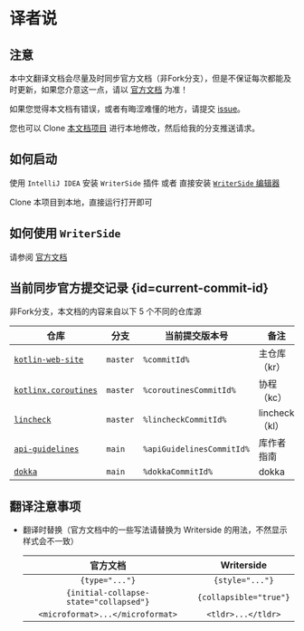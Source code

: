 # 译者说

## 注意

本中文翻译文档会尽量及时同步官方文档（非Fork分支），但是不保证每次都能及时更新，如果您介意这一点，请以 [官方文档](https://kotlinlang.org/docs) 为准！

如果您觉得本文档有错误，或者有晦涩难懂的地方，请提交 [issue](https://github.com/T-miracle/kotlin-docs-cn/issues)。

您也可以 Clone [本文档项目](https://github.com/T-miracle/kotlin-docs-cn.git) 进行本地修改，然后给我的分支推送请求。

## 如何启动

使用 `IntelliJ IDEA` 安装 `WriterSide` 插件 或者 直接安装 [`WriterSide` 编辑器](https://www.jetbrains.com/writerside/)

Clone 本项目到本地，直接运行打开即可

## 如何使用 `WriterSide`

请参阅 [官方文档](https://www.jetbrains.com/help/writerside/discover-writerside.html)

## 当前同步官方提交记录 {id=current-commit-id}

非Fork分支，本文档的内容来自以下 5 个不同的仓库源

| 仓库                                                                       | 分支       | 当前提交版本号                   | 备注           |
|--------------------------------------------------------------------------|----------|---------------------------|--------------|
| [`kotlin-web-site`](https://github.com/JetBrains/kotlin-web-site.git)    | `master` | `%commitId%`              | 主仓库（kr）      |
| [`kotlinx.coroutines`](https://github.com/Kotlin/kotlinx.coroutines.git) | `master` | `%coroutinesCommitId%`    | 协程（kc）       |
| [`lincheck`](https://github.com/JetBrains/lincheck.git)                  | `master` | `%lincheckCommitId%`      | lincheck（kl） |
| [`api-guidelines`](https://github.com/Kotlin/api-guidelines.git)         | `main`   | `%apiGuidelinesCommitId%` | 库作者指南        |
| [`dokka`](https://github.com/Kotlin/dokka.git)                           | `main`   | `%dokkaCommitId%`         | dokka        |

## 翻译注意事项

- 翻译时替换（官方文档中的一些写法请替换为 Writerside 的用法，不然显示样式会不一致）

  |                  官方文档                  |       Writerside       |
  |:--------------------------------------:|:----------------------:|
  |             `{type="..."}`             |    `{style="..."}`     |
  | `{initial-collapse-state="collapsed"}` | `{collapsible="true"}` |
  |    `<microformat>...</microformat>`    |   `<tldr>...</tldr>`   |